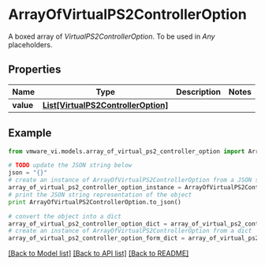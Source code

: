 # ArrayOfVirtualPS2ControllerOption

A boxed array of *VirtualPS2ControllerOption*. To be used in *Any* placeholders. 

## Properties
Name | Type | Description | Notes
------------ | ------------- | ------------- | -------------
**value** | [**List[VirtualPS2ControllerOption]**](VirtualPS2ControllerOption.md) |  | 

## Example

```python
from vmware_vi.models.array_of_virtual_ps2_controller_option import ArrayOfVirtualPS2ControllerOption

# TODO update the JSON string below
json = "{}"
# create an instance of ArrayOfVirtualPS2ControllerOption from a JSON string
array_of_virtual_ps2_controller_option_instance = ArrayOfVirtualPS2ControllerOption.from_json(json)
# print the JSON string representation of the object
print ArrayOfVirtualPS2ControllerOption.to_json()

# convert the object into a dict
array_of_virtual_ps2_controller_option_dict = array_of_virtual_ps2_controller_option_instance.to_dict()
# create an instance of ArrayOfVirtualPS2ControllerOption from a dict
array_of_virtual_ps2_controller_option_form_dict = array_of_virtual_ps2_controller_option.from_dict(array_of_virtual_ps2_controller_option_dict)
```
[[Back to Model list]](../README.md#documentation-for-models) [[Back to API list]](../README.md#documentation-for-api-endpoints) [[Back to README]](../README.md)


